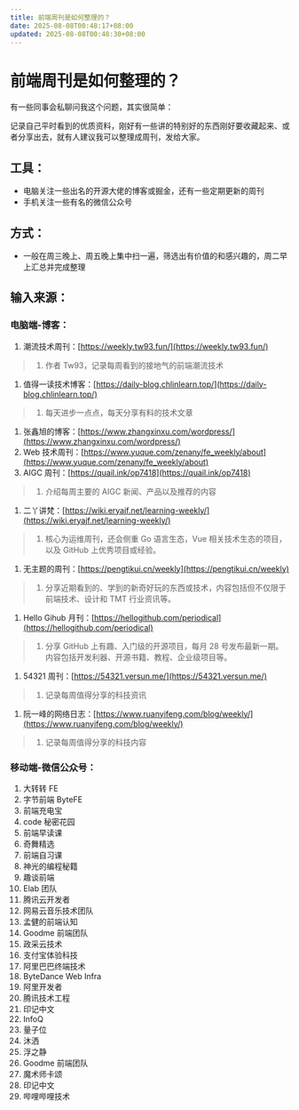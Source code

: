 ```yaml
---
title: 前端周刊是如何整理的？
date: 2025-08-08T00:48:17+08:00
updated: 2025-08-08T00:48:30+08:00
---
```


# 前端周刊是如何整理的？

有一些同事会私聊问我这个问题，其实很简单：

记录自己平时看到的优质资料，刚好有一些讲的特别好的东西刚好要收藏起来、或者分享出去，就有人建议我可以整理成周刊，发给大家。

## 工具：

- 电脑关注一些出名的开源大佬的博客或掘金，还有一些定期更新的周刊
- 手机关注一些有名的微信公众号

## 方式：

- 一般在周三晚上、周五晚上集中扫一遍，筛选出有价值的和感兴趣的，周二早上汇总并完成整理

## 输入来源：

### 电脑端-博客：

1. 潮流技术周刊：[https://weekly.tw93.fun/](https://weekly.tw93.fun/)

> 1. 作者 Tw93，记录每周看到的接地气的前端潮流技术

1. 值得一读技术博客：[https://daily-blog.chlinlearn.top/](https://daily-blog.chlinlearn.top/)

> 1. 每天进步一点点，每天分享有料的技术文章

1. 张鑫旭的博客：[https://www.zhangxinxu.com/wordpress/](https://www.zhangxinxu.com/wordpress/)
2. Web 技术周刊：[https://www.yuque.com/zenany/fe_weekly/about](https://www.yuque.com/zenany/fe_weekly/about)
3. AIGC 周刊：[https://quail.ink/op7418](https://quail.ink/op7418)

> 1. 介绍每周主要的 AIGC 新闻、产品以及推荐的内容

1. 二丫讲梵：[https://wiki.eryajf.net/learning-weekly/](https://wiki.eryajf.net/learning-weekly/)

> 1. 核心为运维周刊，还会侧重 Go 语言生态，Vue 相关技术生态的项目，以及 GitHub 上优秀项目或经验。

1. 无主题的周刊：[https://pengtikui.cn/weekly](https://pengtikui.cn/weekly)

> 1. 分享近期看到的、学到的新奇好玩的东西或技术，内容包括但不仅限于前端技术、设计和 TMT 行业资讯等。

1. Hello Gihub 月刊：[https://hellogithub.com/periodical](https://hellogithub.com/periodical)

> 1. 分享 GitHub 上有趣、入门级的开源项目，每月 28 号发布最新一期。内容包括开发利器、开源书籍、教程、企业级项目等。

1. 54321 周刊：[https://54321.versun.me/](https://54321.versun.me/)

> 1. 记录每周值得分享的科技资讯

1. 阮一峰的网络日志：[https://www.ruanyifeng.com/blog/weekly/](https://www.ruanyifeng.com/blog/weekly/)

> 1. 记录每周值得分享的科技内容

### 移动端-微信公众号：

1. 大转转 FE
2. 字节前端 ByteFE
3. 前端充电宝
4. code 秘密花园
5. 前端早读课
6. 奇舞精选
7. 前端自习课
8. 神光的编程秘籍
9. 趣谈前端
10. Elab 团队
11. 腾讯云开发者
12. 网易云音乐技术团队
13. 孟健的前端认知
14. Goodme 前端团队
15. 政采云技术
16. 支付宝体验科技
17. 阿里巴巴终端技术
18. ByteDance Web Infra
19. 阿里开发者
20. 腾讯技术工程
21. 印记中文
22. InfoQ
23. 量子位
24. 沐洒
25. 浮之静
26. Goodme 前端团队
27. 魔术师卡颂
28. 印记中文
29. 哔哩哔哩技术
